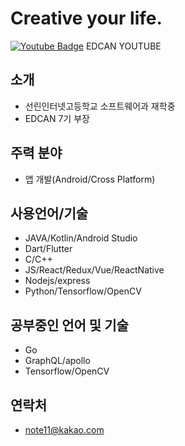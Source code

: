 # Creative your life.

[![Youtube Badge](https://img.shields.io/badge/Youtube-ff0000?style=flat-square&logo=youtube&link=https://www.youtube.com/c/kyleschool)](https://www.youtube.com/channel/UC_LWJDrDNqbgBiR7EEy-ulQ) EDCAN YOUTUBE

## 소개
- 선린인터넷고등학교 소프트웨어과 재학중
- EDCAN 7기 부장

## 주력 분야
- 앱 개발(Android/Cross Platform)

## 사용언어/기술
 - JAVA/Kotlin/Android Studio
 - Dart/Flutter
 - C/C++
 - JS/React/Redux/Vue/ReactNative
 - Nodejs/express
 - Python/Tensorflow/OpenCV

## 공부중인 언어 및 기술
- Go
- GraphQL/apollo
- Tensorflow/OpenCV

## 연락처
- note11@kakao.com
